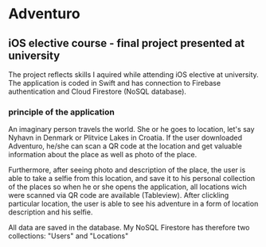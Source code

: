 # Adventuro
## iOS elective course - final project presented at university

The project reflects skills I aquired while attending iOS elective at university.
The application is coded in Swift and has connection to Firebase authentication and Cloud Firestore (NoSQL database).

### principle of the application
An imaginary person travels the world. She or he goes to location, let's say Nyhavn in Denmark or Plitvice Lakes in Croatia.
If the user downloaded Adventuro, he/she can scan a QR code at the location and get valuable information about the place as well as photo of the place.

Furthermore, after seeing photo and description of the place, the user is able to take a selfie from this location, and save it to his personal collection of the places so when he or she opens the application, all locations wich were scanned via QR code are available (Tableview). After clickling particular location, the user is able to see his adventure in a form of location description and his selfie. 

All data are saved in the database. My NoSQL Firestore has therefore two collections: "Users" and "Locations"


